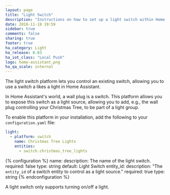 ```yaml
---
layout: page
title: "Light Switch"
description: "Instructions on how to set up a light switch within Home Assistant."
date: 2018-11-18 19:59
sidebar: true
comments: false
sharing: true
footer: true
ha_category: Light
ha_release: 0.83
ha_iot_class: "Local Push"
logo: home-assistant.png
ha_qa_scale: internal
---
```


The light switch platform lets you control an existing switch, allowing you
to use a switch a likes a light in Home Assistant.

In Home Assistant's world, a wall plug is a switch. This platform allows you
to expose this switch as a light source, allowing you to add, e.g., the wall
plug controlling your Christmas Tree, to be part of a light group.

To enable this platform in your installation, add the following to your
`configuration.yaml` file:

```yaml
light:
  - platform: switch
    name: Christmas Tree Lights
    entities:
      - switch.christmas_tree_lights
```

{% configuration %}
  name:
    description: The name of the light switch.
    required: false
    type: string
    default: Light Switch
  entity_id:
    description: "The `entity_id` of a switch entity to control as a light source."
    required: true
    type: string
{% endconfiguration %}

A light switch only supports turning on/off a light.
